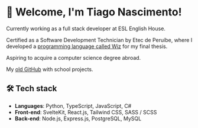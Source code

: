 # 👋 Welcome, I'm Tiago Nascimento!

Currently working as a full stack developer at ESL English House.

Certified as a Software Development Technician by Etec de Peruíbe, where I developed a [programming language called Wiz](https://github.com/wiz-programming-language/wiz-prototype) for my final thesis.

Aspiring to acquire a computer science degree abroad.

My [old GitHub](https://github.com/Tyken73) with school projects.

## 🛠️ Tech stack

- **Languages**: Python, TypeScript, JavaScript, C#
- **Front-end**: SvelteKit, React.js, Tailwind CSS, SASS / SCSS
- **Back-end**: Node.js, Express.js, PostgreSQL, MySQL
<!--
**itstyken/itstyken** is a ✨ _special_ ✨ repository because its `README.md` (this file) appears on your GitHub profile.

Here are some ideas to get you started:

- 🔭 I’m currently working on ...
- 🌱 I’m currently learning ...
- 👯 I’m looking to collaborate on ...
- 🤔 I’m looking for help with ...
- 💬 Ask me about ...
- 📫 How to reach me: ...
- 😄 Pronouns: ...
- ⚡ Fun fact: ...
-->
